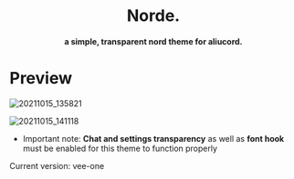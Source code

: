 <h1 align="center">
  Norde.
</h1>

<h4 align="center">a simple, transparent nord theme for aliucord.</h4>

# Preview
![20211015_135821](https://user-images.githubusercontent.com/92243378/137445845-c5af0d30-29d0-4ec8-9dd1-6cab3554f16a.png)

![20211015_141118](https://user-images.githubusercontent.com/92243378/137447872-6e494dbe-00a4-4cb0-b87a-9dbae6efa19a.png)

- Important note: **Chat and settings transparency** as well as **font hook** must be enabled for this theme to function properly

Current version: vee-one
